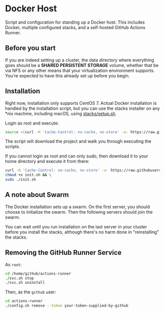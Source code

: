# Docker Host

Script and configuration for standing up a Docker host. This includes Docker, multiple
configured stacks, and a self-hosted GitHub Actions Runner.

## Before you start

If you are indeed setting up a cluster, the data directory where everything goes should
be a **SHARED PERSISTENT STORAGE** volume, whether that be via NFS or any other means
that your virtualization environment supports. You're expected to have this already set
up before you begin.

## Installation

Right now, installation only supports CentOS 7. Actual Docker installation is handled by
the installation script, but you can use the stacks installer on any *nix machine,
including macOS, using [stacks/setup.sh](./stacks/setup.sh).

Login as root and execute:

```sh
source <(curl -H 'Cache-Control: no-cache, no-store' -o- https://raw.githubusercontent.com/uicpharm/docker-host/main/init.sh)
```

The script will download the project and walk you through executing the scripts.

If you cannot login as root and can only sudo, then download it to your home directory and
execute it from there:

```sh
curl -H 'Cache-Control: no-cache, no-store' -o- https://raw.githubusercontent.com/uicpharm/docker-host/main/init.sh > init.sh && \
chmod +x init.sh && \
sudo ./init.sh
```

## A note about Swarm

The Docker installation sets up a swarm. On the first server, you should choose to
initialize the swarm. Then the following servers should join the swarm.

You can wait until you run installation on the last server in your cluster before you
install the stacks, although there's no harm done in "reinstalling" the stacks.

## Removing the GitHub Runner Service

As `root`:

```sh
cd /home/github/actions-runner
./svc.sh stop
./svc.sh uninstall
```

Then, as the `github` user:

```sh
cd actions-runner
./config.sh remove --token your-token-supplied-by-github
```
